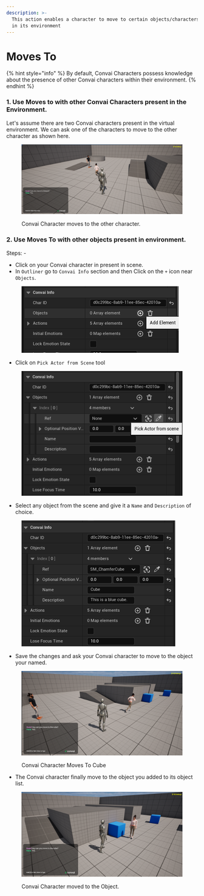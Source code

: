 ```yaml
---
description: >-
  This action enables a character to move to certain objects/characters present
  in its environment
---
```


# Moves To

{% hint style="info" %}
By default, Convai Characters possess knowledge about the presence of other Convai characters within their environment.
{% endhint %}

### 1. Use Moves to with other Convai Characters present in the Environment.&#x20;

Let's assume there are two Convai characters present in the virtual environment. We can ask one of the characters to move to the other character as shown here.&#x20;

<figure><img src="../../../../../.gitbook/assets/image (11) (1).png" alt=""><figcaption><p>Convai Character moves to the other character. </p></figcaption></figure>

### 2. Use Moves To with other objects present in environment.

Steps: -&#x20;

* Click on your Convai character in present in scene.&#x20;
* In `Outliner` go to `Convai Info` section and then Click on the `+` icon near `Objects`.&#x20;

<figure><img src="../../../../../.gitbook/assets/image (12) (1).png" alt=""><figcaption></figcaption></figure>

* Click on `Pick Actor from Scene` tool&#x20;

<figure><img src="../../../../../.gitbook/assets/image (13) (1).png" alt=""><figcaption></figcaption></figure>

* Select any object from the scene and give it a `Name` and `Description` of choice.&#x20;

<figure><img src="../../../../../.gitbook/assets/image (15) (1).png" alt=""><figcaption></figcaption></figure>

* Save the changes and ask your Convai character to move to the object your named.&#x20;

<figure><img src="../../../../../.gitbook/assets/image (16) (1).png" alt=""><figcaption><p>Convai Character Moves To Cube</p></figcaption></figure>

* The Convai character finally move to the object you added  to its object list.&#x20;

<figure><img src="../../../../../.gitbook/assets/image (17) (1).png" alt=""><figcaption><p>Convai Character moved to the Object. </p></figcaption></figure>



